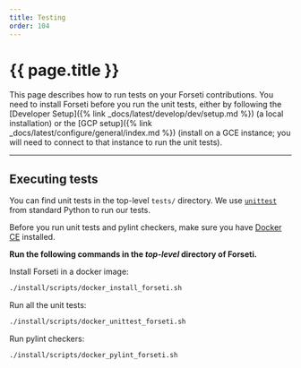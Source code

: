 ```yaml
---
title: Testing
order: 104
---
```

# {{ page.title }}

This page describes how to run tests on your Forseti contributions. You need to
install Forseti before you run the unit tests, either by following the
[Developer Setup]({% link _docs/latest/develop/dev/setup.md %}) (a local installation) 
or the [GCP setup]({% link _docs/latest/configure/general/index.md %}) 
(install on a GCE instance; you will need to connect to that instance to run the unit tests).

---

## Executing tests

You can find unit tests in the top-level `tests/` directory. We use
[`unittest`](https://docs.python.org/2/library/unittest.html) from standard Python to run our tests.

Before you run unit tests and pylint checkers, make sure you have
[Docker CE](https://docs.docker.com/install/) installed.


**Run the following commands in the _top-level_ directory of Forseti.**

Install Forseti in a docker image:

  ```bash
  ./install/scripts/docker_install_forseti.sh
  ```

Run all the unit tests:

  ```bash
  ./install/scripts/docker_unittest_forseti.sh
  ```

Run pylint checkers:

  ```bash
  ./install/scripts/docker_pylint_forseti.sh
  ```

